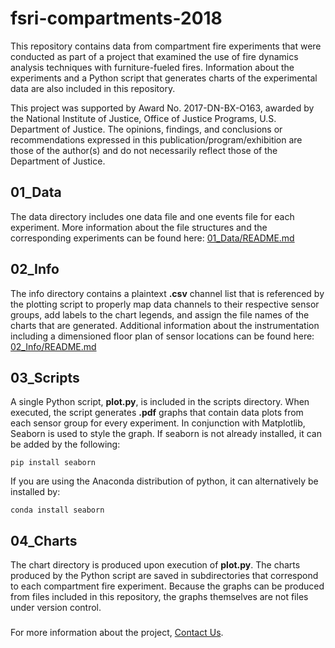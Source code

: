 # fsri-compartments-2018
This repository contains data from compartment fire experiments that were conducted as part of a project that examined the use of fire dynamics analysis techniques with furniture-fueled fires. Information about the experiments and a Python script that generates charts of the experimental data are also included in this repository.

This project was supported by Award No. 2017-DN-BX-O163, awarded by the National Institute of Justice, Office of Justice Programs, U.S. Department of Justice. The opinions, findings, and conclusions or recommendations expressed in this publication/program/exhibition are those of the author(s) and do not necessarily reflect those of the Department of Justice.

## 01_Data
The data directory includes one data file and one events file for each experiment. More information about the file structures and the corresponding experiments can be found here: [01_Data/README.md](01_Data/README.md)

## 02_Info
The info directory contains a plaintext __.csv__ channel list that is referenced by the plotting script to properly map data channels to their respective sensor groups, add labels to the chart legends, and assign the file names of the charts that are generated. Additional information about the instrumentation including a dimensioned floor plan of sensor locations can be found here: [02_Info/README.md](02_Info/README.md)

## 03_Scripts
A single Python script, __plot.py__, is included in the scripts directory. When executed, the script generates __.pdf__ graphs that contain data plots from each sensor group for every experiment. In conjunction with Matplotlib, Seaborn is used to style the graph. If seaborn is not already installed, it can be added by the following:
```
pip install seaborn
```
If you are using the Anaconda distribution of python, it can alternatively be installed by:
```
conda install seaborn
```

## 04_Charts
The chart directory is produced upon execution of __plot.py__. The charts produced by the Python script are saved in subdirectories that correspond to each compartment fire experiment. Because the graphs can be produced from files included in this repository, the graphs themselves are not files under version control.

###
For more information about the project, [Contact Us](https://fsri.org/contact-fire-safety-research-institute).
